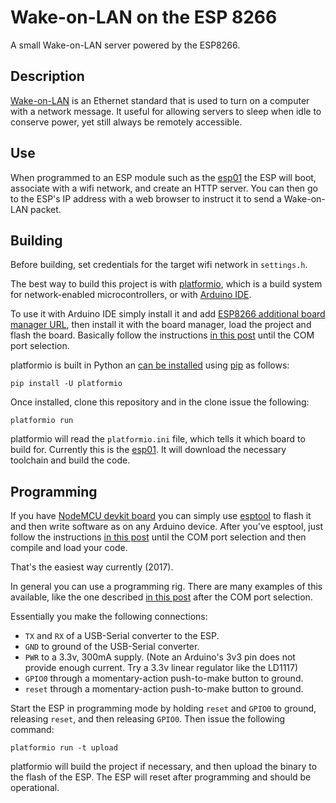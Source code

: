 # Wake-on-LAN on the ESP 8266
A small Wake-on-LAN server powered by the ESP8266.

## Description
[Wake-on-LAN](https://en.wikipedia.org/wiki/Wake-on-LAN) is an Ethernet standard that is used to turn on a computer with a network message. It useful for allowing servers to sleep when idle to conserve power, yet still always be remotely accessible.

## Use
When programmed to an ESP module such as the [esp01](http://esp8266.co.uk/modules/esp-01/) the ESP will boot, associate with a wifi network, and create an HTTP server. You can then go to the ESP's IP address with a web browser to instruct it to send a Wake-on-LAN packet. 

## Building
Before building, set credentials for the target wifi network in `settings.h`.

The best way to build this project is with [platformio](http://platformio.org/), which is a build system for network-enabled microcontrollers, or with [Arduino IDE](https://www.arduino.cc/en/main/software).

To use it with Arduino IDE simply install it and add [ESP8266 additional board manager URL](http://arduino.esp8266.com/package_esp8266com_index.json), then install it with the board manager, load the project and flash the board. Basically follow the instructions [in this post](http://www.whatimade.today/esp8266-easiest-way-to-program-so-far/) until the COM port selection.

platformio is built in Python an [can be installed](http://docs.platformio.org/en/latest/installation.html) using [pip](https://pip.pypa.io/en/stable/installing/) as follows:

    pip install -U platformio

Once installed, clone this repository and in the clone issue the following:

    platformio run

platformio will read the `platformio.ini` file, which tells it which board to build for. Currently this is the [esp01](http://esp8266.co.uk/modules/esp-01/). It will download the necessary toolchain and build the code.

## Programming
If you have [NodeMCU devkit board](https://hackerstribe.com/wp-content/uploads/2015/07/NodeMCU_DEVKIT_1.0-300x200.jpg) you can simply use [esptool](https://github.com/espressif/esptool) to flash it and then write software as on any Arduino device.
After you've esptool, just follow the instructions [in this post](http://www.whatimade.today/esp8266-easiest-way-to-program-so-far/) until the COM port selection and then compile and load your code. 

That's the easiest way currently (2017).

In general you can use a programming rig. There are many examples of this available, like the one described [in this post](http://www.whatimade.today/esp8266-easiest-way-to-program-so-far/) after the COM port selection.

Essentially you make the following connections:

* `TX` and `RX` of a USB-Serial converter to the ESP.
* `GND` to ground of the USB-Serial converter.
* `PWR` to a 3.3v, 300mA supply. (Note an Arduino's 3v3 pin does not provide enough current. Try a 3.3v linear regulator like the LD1117)
* `GPIO0` through a momentary-action push-to-make button to ground.
* `reset` through a momentary-action push-to-make button to ground.

Start the ESP in programming  mode by holding `reset` and `GPIO0` to ground, releasing `reset`, and then releasing `GPIO0`. Then issue the following command:

    platformio run -t upload

platformio will build the project if necessary, and then upload the binary to the flash of the ESP. The ESP will reset after programming and should be operational.

